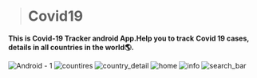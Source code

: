 > # Covid19
**This is Covid-19 Tracker android App.Help you to track**
**Covid 19 cases, details in all countries in the world🌎.**

![Android - 1](https://user-images.githubusercontent.com/59138842/104914134-bb2ea300-599f-11eb-8989-758dad7d52d2.png)
![countires](https://user-images.githubusercontent.com/59138842/104914140-bd90fd00-599f-11eb-9ace-848557074952.png)
![country_detail](https://user-images.githubusercontent.com/59138842/104914143-be299380-599f-11eb-9871-3fcac7c49864.png)
![home](https://user-images.githubusercontent.com/59138842/104914145-bec22a00-599f-11eb-8c60-f2ba1f858e5d.png)
![info](https://user-images.githubusercontent.com/59138842/104914146-bf5ac080-599f-11eb-9447-37c8688c6b73.png)
![search_bar](https://user-images.githubusercontent.com/59138842/104914149-bf5ac080-599f-11eb-90ed-73a4042729d2.png)
